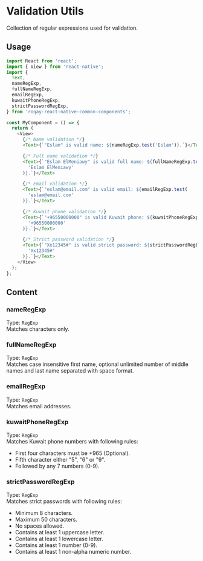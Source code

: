 # Validation Utils

Collection of regular expressions used for validation.

## Usage

```js
import React from 'react';
import { View } from 'react-native';
import {
  Text,
  nameRegExp,
  fullNameRegExp,
  emailRegExp,
  kuwaitPhoneRegExp,
  strictPasswordRegExp,
} from 'roqay-react-native-common-components';

const MyComponent = () => {
  return (
    <View>
      {/* Name validation */}
      <Text>{`"Eslam" is valid name: ${nameRegExp.test('Eslam')}.`}</Text>

      {/* Full name validation */}
      <Text>{`"Eslam ElMeniawy" is valid full name: ${fullNameRegExp.test(
        'Eslam ElMeniawy'
      )}.`}</Text>

      {/* Email validation */}
      <Text>{`"eslam@email.com" is valid email: ${emailRegExp.test(
        'eslam@email.com'
      )}.`}</Text>

      {/* Kuwait phone validation */}
      <Text>{`"+96550000000" is valid Kuwait phone: ${kuwaitPhoneRegExp.test(
        '+96550000000'
      )}.`}</Text>

      {/* Strict password validation */}
      <Text>{`"Xx12345#" is valid strict password: ${strictPasswordRegExp.test(
        'Xx12345#'
      )}.`}</Text>
    </View>
  );
};
```

## Content

### nameRegExp

Type: `RegExp`  
Matches characters only.

### fullNameRegExp

Type: `RegExp`  
Matches case insensitive first name, optional unlimited number of middle names and last name separated with space format.

### emailRegExp

Type: `RegExp`  
Matches email addresses.

### kuwaitPhoneRegExp

Type: `RegExp`  
Matches Kuwait phone numbers with following rules:

- First four characters must be +965 (Optional).
- Fifth character either "5", "6" or "9".
- Followed by any 7 numbers (0-9).

### strictPasswordRegExp

Type: `RegExp`  
Matches strict passwords with following rules:

- Minimum 8 characters.
- Maximum 50 characters.
- No spaces allowed.
- Contains at least 1 uppercase letter.
- Contains at least 1 lowercase letter.
- Contains at least 1 number (0-9).
- Contains at least 1 non-alpha numeric number.
